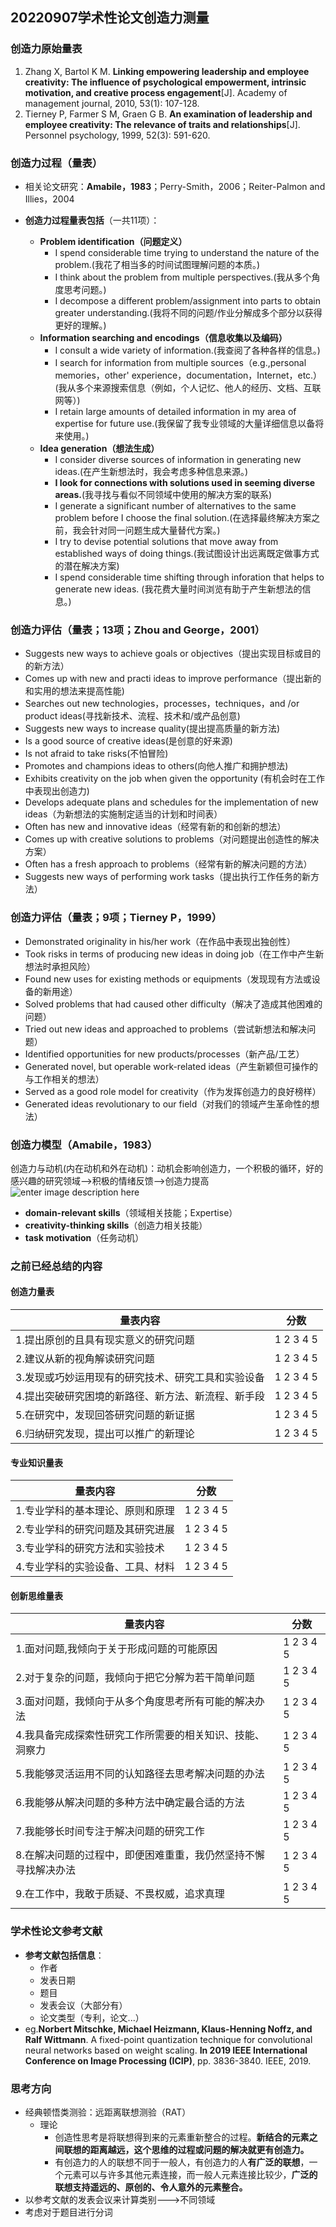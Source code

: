 ﻿
## 20220907学术性论文创造力测量

 ### 创造力原始量表
 
 1. Zhang X, Bartol K M. **Linking empowering leadership and employee creativity: The influence of psychological empowerment, intrinsic motivation, and creative process engagement**[J]. Academy of management journal, 2010, 53(1): 107-128.
 2. Tierney P, Farmer S M, Graen G B. **An examination of leadership and employee creativity: The relevance of traits and relationships**[J]. Personnel psychology, 1999, 52(3): 591-620.

### 创造力过程（量表）
 - 相关论文研究：**Amabile，1983**；Perry-Smith，2006；Reiter-Palmon and Illies，2004
 
 - **创造力过程量表包括**（一共11项）：
    
    - **Problem identification（问题定义）**
       - I spend considerable time trying to understand the nature of the problem.(我花了相当多的时间试图理解问题的本质。)
       - I think about the problem from multiple perspectives.(我从多个角度思考问题。)
       - I decompose a different problem/assignment into parts to obtain greater understanding.(我将不同的问题/作业分解成多个部分以获得更好的理解。)
    - **Information searching and encodings（信息收集以及编码）**
       - I consult a wide variety of information.(我查阅了各种各样的信息。)
       - I search for information from multiple sources（e.g.,personal memories，other' experience，documentation，Internet，etc.）(我从多个来源搜索信息（例如，个人记忆、他人的经历、文档、互联网等）)
       - I retain large amounts of detailed information in my area of expertise for future use.(我保留了我专业领域的大量详细信息以备将来使用。)
    - **Idea generation（想法生成）**
       - I consider diverse sources of information in generating new ideas.(在产生新想法时，我会考虑多种信息来源。)
       - **I look for connections with solutions used in seeming diverse areas.**(我寻找与看似不同领域中使用的解决方案的联系)
       - I generate a significant number of alternatives to the same problem before I choose the final solution.(在选择最终解决方案之前，我会针对同一问题生成大量替代方案。)
       - I try to devise potential solutions that move away from established ways of doing things.(我试图设计出远离既定做事方式的潜在解决方案)
       - I spend considerable time shifting through inforation that helps to generate new ideas. (我花费大量时间浏览有助于产生新想法的信息。)
    
### 创造力评估（量表；13项；Zhou and George，2001）
 - Suggests new ways to achieve goals or objectives（提出实现目标或目的的新方法）
 - Comes up with new and practi ideas to improve performance（提出新的和实用的想法来提高性能)
 - Searches out new technologies，processes，techniques，and /or product ideas(寻找新技术、流程、技术和/或产品创意)
 - Suggests new ways to increase quality(提出提高质量的新方法)
 - Is a good source of creative ideas(是创意的好来源)
 - Is not afraid to take risks(不怕冒险)
 - Promotes and champions ideas to others(向他人推广和拥护想法)
 - Exhibits creativity on the job when given the opportunity (有机会时在工作中表现出创造力)
 - Develops adequate plans and schedules for the implementation of new ideas（为新想法的实施制定适当的计划和时间表）
 - Often has new and innovative ideas（经常有新的和创新的想法）
 - Comes up with creative solutions to problems（对问题提出创造性的解决方案）
 - Often has a fresh approach to problems（经常有新的解决问题的方法）
 - Suggests new ways of performing work tasks（提出执行工作任务的新方法）
### 创造力评估（量表；9项；Tierney P，1999）
 - Demonstrated originality in his/her work（在作品中表现出独创性）
 - Took risks in terms of producing new ideas in doing job（在工作中产生新想法时承担风险）
 - Found new uses for existing methods or equipments（发现现有方法或设备的新用途）
 - Solved problems that had caused other difficulty（解决了造成其他困难的问题）
 - Tried out new ideas and approached to problems（尝试新想法和解决问题）
 - Identified opportunities for new products/processes（新产品/工艺）
 - Generated novel, but operable work-related ideas（产生新颖但可操作的与工作相关的想法）
 - Served as a good role model for creativity（作为发挥创造力的良好榜样）
 - Generated ideas revolutionary to our field（对我们的领域产生革命性的想法）
 ### 创造力模型（Amabile，1983）
创造力与动机(内在动机和外在动机)：动机会影响创造力，一个积极的循环，好的感兴趣的研究领域-->积极的情绪反馈-->创造力提高
 ![enter image description here](https://s2.loli.net/2022/09/07/Zdwy4GH3LFabuTo.gif)
 
 -  **domain-relevant skills**（领域相关技能；Expertise）
 -  **creativity-thinking skills**（创造力相关技能）
 - **task motivation**（任务动机）

### 之前已经总结的内容
#### 创造力量表
|量表内容|分数  |
|--|--|
|1.提出原创的且具有现实意义的研究问题|1 2 3 4 5  |
| 2.建议从新的视角解读研究问题  | 1 2 3 4 5  |
| 3.发现或巧妙运用现有的研究技术、研究工具和实验设备 | 1 2 3 4 5  |
| 4.提出突破研究困境的新路径、新方法、新流程、新手段 | 1 2 3 4 5  |
| 5.在研究中，发现回答研究问题的新证据| 1 2 3 4 5  |
| 6.归纳研究发现，提出可以推广的新理论| 1 2 3 4 5  |
#### 专业知识量表
|量表内容|分数  |
|--|--|
|1.专业学科的基本理论、原则和原理|1 2 3 4 5  |
| 2.专业学科的研究问题及其研究进展  | 1 2 3 4 5  |
| 3.专业学科的研究方法和实验技术  | 1 2 3 4 5  |
| 4.专业学科的实验设备、工具、材料  | 1 2 3 4 5  |
#### 创新思维量表
|量表内容|分数  |
|--|--|
|1.面对问题,我倾向于关于形成问题的可能原因|1 2 3 4 5  |
| 2.对于复杂的问题，我倾向于把它分解为若干简单问题  | 1 2 3 4 5  |
| 3.面对问题，我倾向于从多个角度思考所有可能的解决办法 | 1 2 3 4 5  |
| 4.我具备完成探索性研究工作所需要的相关知识、技能、洞察力| 1 2 3 4 5  |
| 5.我能够灵活运用不同的认知路径去思考解决问题的办法 | 1 2 3 4 5  |
| 6.我能够从解决问题的多种方法中确定最合适的方法 | 1 2 3 4 5  |
| 7.我能够长时间专注于解决问题的研究工作| 1 2 3 4 5  |
| 8.在解决问题的过程中，即便困难重重，我仍然坚持不懈寻找解决办法| 1 2 3 4 5  |
| 9.在工作中，我敢于质疑、不畏权威，追求真理| 1 2 3 4 5  |
### 学术性论文参考文献
 - **参考文献包括信息**：
     - 作者
     - 发表日期
     - 题目
     - 发表会议（大部分有）
     - 论文类型（专利，论文...） 
 - eg.**Norbert Mitschke, Michael Heizmann, Klaus-Henning Noffz, and Ralf Wittmann**. A fixed-point quantization technique for convolutional neural networks based on weight scaling. **In 2019 IEEE International Conference on Image Processing (ICIP)**, pp. 3836-3840. IEEE, 2019.
### 思考方向
 - 经典顿悟类测验：远距离联想测验（RAT）
   - 理论
      -  创造性思考是将联想得到来的元素重新整合的过程。**新结合的元素之间联想的距离越远，这个思维的过程或问题的解决就更有创造力。**
      - 有创造力的人的联想不同于一般人，有创造力的人**有广泛的联想**，一个元素可以与许多其他元素连接，而一般人元素连接比较少，**广泛的联想支持遥远的、原创的、令人意外的元素整合。**
 - 以参考文献的发表会议来计算类别--->不同领域
 - 考虑对于题目进行分词

